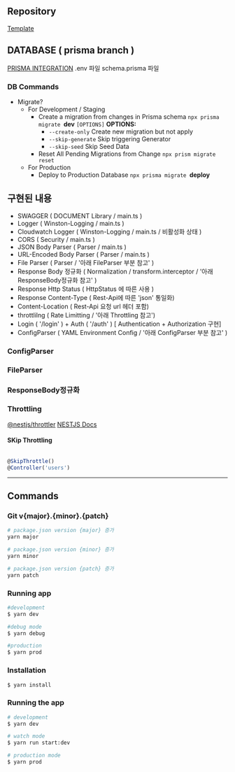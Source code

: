 ## Repository
[Template](https://github.com/caramellateam/NESTJS_BP.git)

## DATABASE ( prisma branch )

[PRISMA INTEGRATION](https://www.prisma.io/docs/guides)
.env 파일
schema.prisma 파일

### DB Commands

- Migrate?
  - For Development / Staging
    - Create a migration from changes in Prisma schema
      `npx prisma migrate `**dev** `[OPTIONS]`
      **OPTIONS:**
      - `--create-only`
        Create new migration but not apply
      - `--skip-generate`
        Skip triggering Generator
      - `--skip-seed`
        Skip Seed Data
    - Reset All Pending Migrations from Change
      `npx prism migrate reset`
  - For Production
    - Deploy to Production Database
      `npx prisma migrate `**deploy**



## 구현된 내용
- SWAGGER ( DOCUMENT Library / main.ts )
- Logger ( Winston-Logging / main.ts )
- Cloudwatch Logger ( Winston-Logging / main.ts / 비활성화 상태 )
- CORS ( Security / main.ts )
- JSON Body Parser ( Parser / main.ts )
- URL-Encoded Body Parser ( Parser / main.ts )
- File Parser ( Parser / '아래 FileParser 부분 참고' )
- Response Body 정규화 ( Normalization / transform.interceptor / '아래 ResponseBody정규화 참고' )
- Response Http Status ( HttpStatus 에 따른 사용 )
- Response Content-Type ( Rest-Api에 따른 'json' 통일화)
- Content-Location ( Rest-Api 요청 url 헤더 포함)
- throttlilng ( Rate Limitting / '아래 Throttling 참고')
- Login ( '/login' ) + Auth ( '/auth' ) [ Authentication + Authorization 구현]
- ConfigParser ( YAML Environment Config / '아래 ConfigParser 부분 참고' )



### ConfigParser


### FileParser


### ResponseBody정규화


### Throttling

[@nestjs/throttler](https://github.com/nestjs/throttler)
[NESTJS Docs](https://docs.nestjs.com/security/rate-limiting)

#### SKip Throttling
```typescript

@SkipThrottle()
@Controller('users')

```




---

## Commands

### Git v{major}.{minor}.{patch}
```bash
# package.json version {major} 증가
yarn major

# package.json version {minor} 증가
yarn minor

# package.json version {patch} 증가
yarn patch

```


### Running app
```bash
#development
$ yarn dev

#debug mode
$ yarn debug

#production
$ yarn prod

```


### Installation

```bash
$ yarn install
```

### Running the app
```bash
# development
$ yarn dev

# watch mode
$ yarn run start:dev

# production mode
$ yarn prod
```

